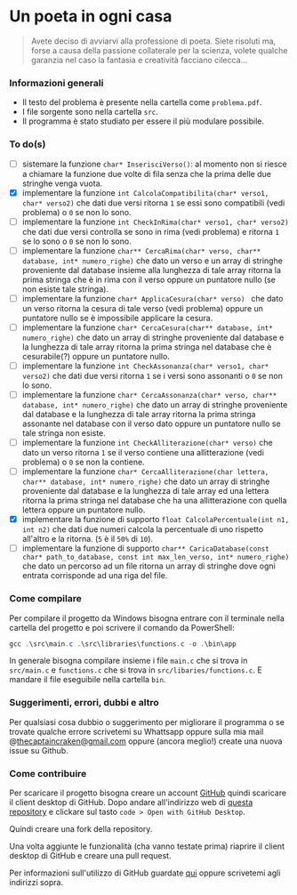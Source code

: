 # Un poeta in ogni casa

> Avete deciso di avviarvi alla professione di poeta. Siete risoluti ma, forse a causa della passione collaterale per la scienza, volete qualche garanzia nel caso la fantasia e creatività facciano cilecca...

### Informazioni generali

- Il testo del problema è presente nella cartella come `problema.pdf`.
- I file sorgente sono nella cartella `src`.
- Il programma è stato studiato per essere il più modulare possibile.

### To do(s)

- [ ] sistemare la funzione `char* InserisciVerso()`: al momento non si riesce a chiamare la funzione due volte di fila senza che la prima delle due stringhe venga vuota.
- [x] implementare la funzione `int CalcolaCompatibilita(char* verso1, char* verso2)` che dati due versi ritorna `1` se essi sono compatibili (vedi problema) o `0` se non lo sono.
- [ ] implementare la funzione `int CheckInRima(char* verso1, char* verso2)` che dati due versi controlla se sono in rima (vedi problema) e ritorna `1` se lo sono o `0` se non lo sono.
- [ ]  implementare la funzione `char** CercaRima(char* verso, char** database, int* numero_righe)` che dato un verso e un array di stringhe proveniente dal database insieme alla lunghezza di tale array ritorna la prima stringa che è in rima con il verso oppure un puntatore nullo (se non esiste tale stringa).
- [ ] implementare la funzione `char* ApplicaCesura(char* verso) ` che dato un verso ritorna la cesura di tale verso (vedi problema) oppure un puntatore nullo se è impossibile applicare la cesura.
- [ ] implementare la funzione `char* CercaCesura(char** database, int* numero_righe)` che dato un array di stringhe proveniente dal database e la lunghezza di tale array ritorna la prima stringa nel database che è cesurabile(?) oppure un puntatore nullo.
- [ ] implementare la funzione `int CheckAssonanza(char* verso1, char* verso2)` che dati due versi ritorna `1` se i versi sono assonanti o `0` se non lo sono.
- [ ] implementare la funzione `char* CercaAssonanza(char* verso, char** database, int* numero_righe)` che dato un array di stringhe proveniente dal database e la lunghezza di tale array ritorna la prima stringa assonante nel database con il verso dato oppure un puntatore nullo se tale stringa non esiste.
- [ ] implementare la funzione `int CheckAlliterazione(char* verso)` che dato un verso ritorna `1` se il verso contiene una allitterazione (vedi problema) o `0` se non la contiene.
- [ ] implementare la funzione `char* CercaAlliterazione(char lettera, char** database, int* numero_righe)` che dato un array di stringhe proveniente dal database e la lunghezza di tale array ed una lettera ritorna la prima stringa nel database che ha una allitterazione con quella lettera oppure un puntatore nullo. 
- [x] implementare la funzione di supporto `float CalcolaPercentuale(int n1, int n2)` che dati due numeri calcola la percentuale di uno rispetto all'altro e la ritorna. (`5` è il `50%` di `10`).
- [ ] implementare la funzione di supporto `char** CaricaDatabase(const char* path_to_database, const int max_len_verso, int* numero_righe)` che dato un percorso ad un file ritorna un array di stringhe dove ogni entrata corrisponde ad una riga del file.

### Come compilare

Per compilare il progetto da Windows bisogna entrare con il terminale nella cartella del progetto e poi scrivere il comando da PowerShell:

```powershell
gcc .\src\main.c .\src\libraries\functions.c -o .\bin\app
```

In generale bisogna compilare insieme i file `main.c` che si trova in `src/main.c` e `functions.c` che si trova in `src/libaries/functions.c`. E mandare il file eseguibile nella cartella `bin`.

### Suggerimenti, errori, dubbi e altro

Per qualsiasi cosa dubbio o suggerimento per migliorare il programma o se trovate qualche errore scrivetemi su Whattsapp oppure sulla mia mail @thecaptaincraken@gmail.com oppure (ancora meglio!) create una nuova issue su Github.

### Come contribuire

Per scaricare il progetto bisogna creare un account [GitHub](https://github.com/) quindi scaricare il client desktop di GitHub. Dopo andare all'indirizzo web di [questa repository](https://github.com/TheCaptainCraken/UnPoetaInOgniCasa) e clickare sul tasto `code > Open with GitHub Desktop`.

Quindi creare una fork della repository.

Una volta aggiunte le funzionalità (cha vanno testate prima) riaprire il client desktop di GitHub e creare una pull request.

Per informazioni sull'utilizzo di GitHub guardate [qui](https://docs.github.com/en/get-started) oppure scrivetemi agli indirizzi sopra.
